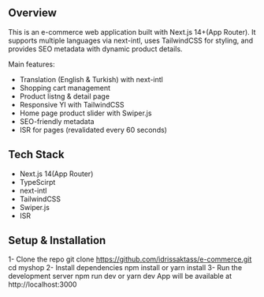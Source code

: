 ## Overview
This is an e-commerce web application built with Next.js 14+(App Router). It supports multiple languages via next-intl, uses TailwindCSS for styling, and provides SEO metadata with dynamic product details.

Main features:

- Translation (English & Turkish) with next-intl
- Shopping cart management
- Product listng & detail page
- Responsive YI with TailwindCSS
- Home page product slider with Swiper.js
- SEO-friendly metadata
- ISR for pages (revalidated every 60 seconds)

## Tech Stack

- Next.js 14(App Router)
- TypeScirpt
- next-intl
- TailwindCSS
- Swiper.js
- ISR

## Setup & Installation
1- Clone the repo
  git clone https://github.com/idrissaktass/e-commerce.git
  cd myshop
2- Install dependencies
  npm install or yarn install
3- Run the development server
  npm run dev or yarn dev
App will be available at http://localhost:3000
  
 
